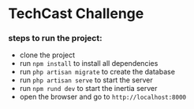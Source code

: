 # TechCast Challenge

### steps to run the project:
- clone the project
- run `npm install` to install all dependencies
- run `php artisan migrate` to create the database
- run `php artisan serve` to start the server
- run `npm rund dev` to start the inertia server
- open the browser and go to `http://localhost:8000`
